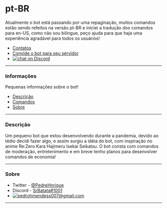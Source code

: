 # pt-BR
Atualmente o bot está passando por uma repaginação, muitos comandos estão sendo refeitos na versão pt-BR e iniciei a tradução dos comandos para en-US, como não sou bilingue, peço ajuda para que haja uma experiência agradável para todos os usuários!
- [Contatos](#sobre)
- [Convide o bot para seu servidor](https://discord.com/api/oauth2/authorize?client_id=705547264537657465&permissions=8&scope=bot%20applications.commands)
- <a href="https://discord.gg/rafa7XjTxS"><img src="/discord/308323056592486420.svg" alt="chat on Discord"></a>

---

### Informações
Pequenas informações sobre o bot!

- [Descrição](#descrição)
- [Comandos](#comandos-pt-br)
- [Sobre](#sobre)

---

### Descrição
Um pequeno bot que estou desenvolvendo durante a pandemia, devido ao tédio decidi fazer algo, e assim surgiu a idéia do bot, com inspiração no anime Re:Zero Kara Hajimeru Isekai Seikatsu.
O bot consta com comandos de moderação, entretenimento e em breve tenho planos para desenvolver comandos de economia!

---

### Sobre
- Twitter - [@PedreHnrique](https://twitter.com/PedreHnrique)
- Discord - [SrBatata#1001](https://discords.com/bio/p/SrBatata)
- <a href="mailto:pedrohmendess007@gmail.com">![pedrohmendess007@gmail.com](https://img.shields.io/badge/Gmail-D14836?style=for-the-badge&logo=gmail&logoColor=white)</a>

---

